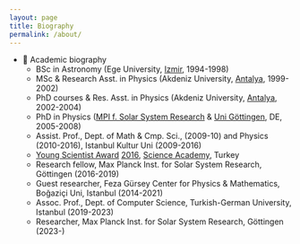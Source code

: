 ```yaml
---
layout: page
title: Biography
permalink: /about/
---
```


- 📜 Academic biography 
    - BSc in Astronomy (Ege University, [Izmir](https://en.wikipedia.org/wiki/İzmir), 1994-1998)
    - MSc & Research Asst. in Physics (Akdeniz University, [Antalya](https://en.wikipedia.org/wiki/Antalya), 1999-2002)
    - PhD courses & Res. Asst. in Physics (Akdeniz University, [Antalya](https://en.wikipedia.org/wiki/Antalya), 2002-2004)
    - PhD in Physics ([MPI f. Solar System Research](https://www.mps.mpg.de/en) & [Uni Göttingen](https://www.uni-goettingen.de/en/1.html), DE, 2005-2008)
    - Assist. Prof., Dept. of Math & Cmp. Sci., (2009-10) and Physics (2010-2016), Istanbul Kultur Uni (2009-2016)
    - [Young Scientist Award](https://en.bilimakademisi.org/bagep/) [2016](https://bilimakademisi.org/bagep-2016-odul-kazananlar/), [Science Academy](https://en.bilimakademisi.org), Turkey
    - Research fellow, Max Planck Inst. for Solar System Research, Göttingen (2016-2019)
    - Guest researcher, Feza Gürsey Center for Physics & Mathematics, Boğaziçi Uni, Istanbul (2014-2021)
    - Assoc. Prof., Dept. of Computer Science, Turkish-German University, Istanbul (2019-2023)
    - Researcher, Max Planck Inst. for Solar System Research, Göttingen (2023-) 
